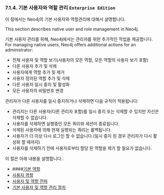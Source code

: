 ### 7.1.4. 기본 사용자와 역할 관리 <code>Enterprise Edition</code> 

<div class="abstract">
	<p>이 절에서는 Neo4j의 기본 사용자와 역할관리에 대해서 설명합니다. 
	</p>
</div>
This section describes native user and role management in Neo4j.

기본 사용자 관리를 위해, Neo4j에서는 관리자를 위한 추가적인 작업을 제공합니다.
For managing native users, Neo4j offers additional actions for an administrator:

- 전체 사용자 및 역할 보기(사용자의 모든 역할, 모든 역할의 사용자 보기 포함)
- 다른 사용자 추가 및 삭제
- 사용자에게 역할 추가 및 제거
- 사용자 정의된 역할 추가 및 삭제
- 다른 사용자 일시 중지 및 활성화
- 모든 사용자의 비밀번호 변경

관리자가 다른 사용자를 일시 중지하거나 삭제하면 다음 규칙이 적용됩니다:

- 관리지는 다른 사용자(다른 관리자 포함)를 일시 중지 또는 삭제할 수 있지만 자신은 삭제할 수 없습니다.
- 사용자를 삭제하면 실행중인 모든 쿼리와 세션이 종료됩니다.
- 삭제된 사용자에 의해 현재  실행되는 쿼리는 롤백됩니다.
- 사용자가 더 이상 다시 로그인 할 수 없습니다.(일시 중지 된 경우 관리자가 다시 활성화 할 때까지)
- 사용자를 삭제하기 전에 사용자로부터 할당 된 역할을 제거 할 필요가 없습니다.


이 절은 아래 내용을 설명합니다.:

-   ####[기본 역할](./native-user-role-management/native-roles.md)
-   [사용자 역할](./native-user-role-management/custom-roles.md)
-   [사용자 및 역할 전파](./native-user-role-management/propagate-users-and-roles.md)
-   [기본 사용자 및 역할 관리 절차](./native-user-role-management/procedures.md)